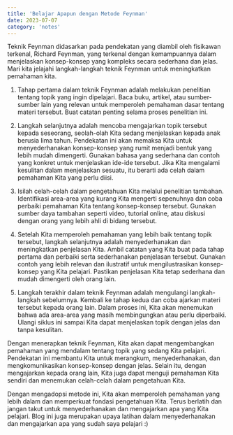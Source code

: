 ```yaml
---
title: 'Belajar Apapun dengan Metode Feynman'
date: 2023-07-07
category: 'notes'
---
```


Teknik Feynman didasarkan pada pendekatan yang diambil oleh fisikawan terkenal, Richard Feynman, yang terkenal dengan kemampuannya dalam menjelaskan konsep-konsep yang kompleks secara sederhana dan jelas. Mari kita jelajahi langkah-langkah teknik Feynman untuk meningkatkan pemahaman kita.

1. Tahap pertama dalam teknik Feynman adalah melakukan penelitian tentang topik yang ingin dipelajari. Baca buku, artikel, atau sumber-sumber lain yang relevan untuk memperoleh pemahaman dasar tentang materi tersebut. Buat catatan penting selama proses penelitian ini.

2. Langkah selanjutnya adalah mencoba mengajarkan topik tersebut kepada seseorang, seolah-olah Kita sedang menjelaskan kepada anak berusia lima tahun. Pendekatan ini akan memaksa Kita untuk menyederhanakan konsep-konsep yang rumit menjadi bentuk yang lebih mudah dimengerti. Gunakan bahasa yang sederhana dan contoh yang konkret untuk menjelaskan ide-ide tersebut. Jika Kita mengalami kesulitan dalam menjelaskan sesuatu, itu berarti ada celah dalam pemahaman Kita yang perlu diisi.

3. Isilah celah-celah dalam pengetahuan Kita melalui penelitian tambahan. Identifikasi area-area yang kurang Kita mengerti sepenuhnya dan coba perbaiki pemahaman Kita tentang konsep-konsep tersebut. Gunakan sumber daya tambahan seperti video, tutorial online, atau diskusi dengan orang yang lebih ahli di bidang tersebut. 

4. Setelah Kita memperoleh pemahaman yang lebih baik tentang topik tersebut, langkah selanjutnya adalah menyederhanakan dan meningkatkan penjelasan Kita. Ambil catatan yang Kita buat pada tahap pertama dan perbaiki serta sederhanakan penjelasan tersebut. Gunakan contoh yang lebih relevan dan ilustratif untuk mengilustrasikan konsep-konsep yang Kita pelajari. Pastikan penjelasan Kita tetap sederhana dan mudah dimengerti oleh orang lain.

5. Langkah terakhir dalam teknik Feynman adalah mengulangi langkah-langkah sebelumnya. Kembali ke tahap kedua dan coba ajarkan materi tersebut kepada orang lain. Dalam proses ini, Kita akan menemukan bahwa ada area-area yang masih membingungkan atau perlu diperbaiki. Ulangi siklus ini sampai Kita dapat menjelaskan topik dengan jelas dan tanpa kesulitan.

Dengan menerapkan teknik Feynman, Kita akan dapat mengembangkan pemahaman yang mendalam tentang topik yang sedang Kita pelajari. Pendekatan ini membantu Kita untuk merangkum, menyederhanakan, dan mengkomunikasikan konsep-konsep dengan jelas. Selain itu, dengan mengajarkan kepada orang lain, Kita juga dapat menguji pemahaman Kita sendiri dan menemukan celah-celah dalam pengetahuan Kita.

Dengan mengadopsi metode ini, Kita akan memperoleh pemahaman yang lebih dalam dan memperkuat fondasi pengetahuan Kita. Terus berlatih dan jangan takut untuk menyederhanakan dan mengajarkan apa yang Kita pelajari. Blog ini juga merupakan upaya latihan dalam menyederhanakan dan mengajarkan apa yang sudah saya pelajari :)